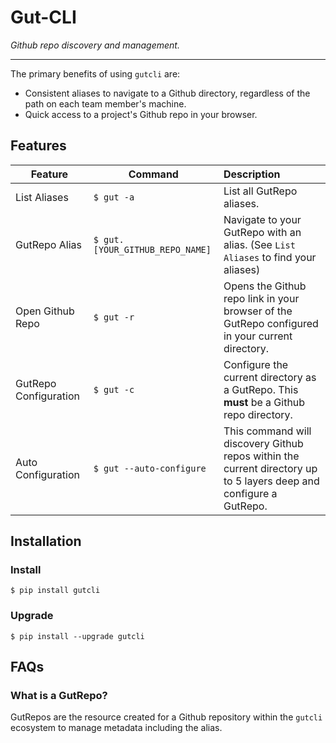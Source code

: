 # Gut-CLI

*Github repo discovery and management.*

---

The primary benefits of using `gutcli` are:
- Consistent aliases to navigate to a Github directory, regardless of the path on each team member's machine.
- Quick access to a project's Github repo in your browser.

## Features
| Feature | Command | Description |
| --- | --- | :--- |
| List Aliases | `$ gut -a` | List all GutRepo aliases. |
| GutRepo Alias | `$ gut.[YOUR_GITHUB_REPO_NAME]` | Navigate to your GutRepo with an alias. (See `List Aliases` to find your aliases) |
| Open Github Repo | `$ gut -r` | Opens the Github repo link in your browser of the GutRepo configured in your current directory.|
| GutRepo Configuration | `$ gut -c` | Configure the current directory as a GutRepo. This **must** be a Github repo directory.|
| Auto Configuration | `$ gut --auto-configure` | This command will discovery Github repos within the current directory up to 5 layers deep and configure a GutRepo. |


## Installation
### Install
`$ pip install gutcli`
### Upgrade
`$ pip install --upgrade gutcli`


## FAQs
### What is a GutRepo?
GutRepos are the resource created for a Github repository within the `gutcli` ecosystem to manage metadata including the alias.
